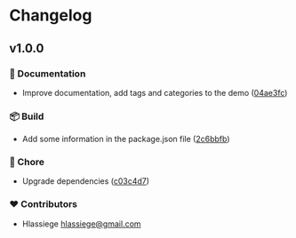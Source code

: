 # Changelog


## v1.0.0


### 📖 Documentation

- Improve documentation, add tags and categories to the demo ([04ae3fc](https://github.com/hlassiege/demo-epoxia/commit/04ae3fc))

### 📦 Build

- Add some information in the package.json file ([2c6bbfb](https://github.com/hlassiege/demo-epoxia/commit/2c6bbfb))

### 🏡 Chore

- Upgrade dependencies ([c03c4d7](https://github.com/hlassiege/demo-epoxia/commit/c03c4d7))

### ❤️ Contributors

- Hlassiege <hlassiege@gmail.com>

